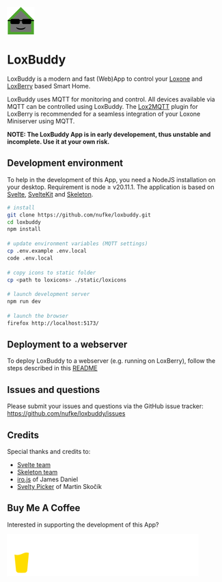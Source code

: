 <img src="./static/icons/loxbuddy_64.png">

# LoxBuddy 

LoxBuddy is a modern and fast (Web)App to control your [Loxone](https://www.loxone.com/) and [LoxBerry](https://wiki.loxberry.de/start) based Smart Home.

LoxBuddy uses MQTT for monitoring and control. All devices available via MQTT can be controlled using LoxBuddy. The [Lox2MQTT](https://github.com/nufke/LoxBerry-Plugin-Lox2MQTT) plugin for LoxBerry is recommended for a seamless integration of your Loxone Miniserver using MQTT.

**NOTE: The LoxBuddy App is in early developement, thus unstable and incomplete. Use it at your own risk.**

## Development environment

To help in the development of this App, you need a NodeJS installation on your desktop. Requirement is node &ge; v20.11.1. The application is based on [Svelte](https://svelte.dev/), [SvelteKit](https://kit.svelte.dev/) and [Skeleton](https://www.skeleton.dev/). 

```bash
# install
git clone https://github.com/nufke/loxbuddy.git
cd loxbuddy
npm install

# update environment variables (MQTT settings)
cp .env.example .env.local
code .env.local

# copy icons to static folder 
cp <path to loxicons> ./static/loxicons

# launch development server
npm run dev

# launch the browser 
firefox http://localhost:5173/
```

## Deployment to a webserver

To deploy LoxBuddy to a webserver (e.g. running on LoxBerry), follow the steps described in this [README](./infra/README.md)

## Issues and questions

Please submit your issues and questions via the GitHub issue tracker: https://github.com/nufke/loxbuddy/issues

## Credits

Special thanks and credits to:

 * [Svelte team](https://svelte.dev/)
 * [Skeleton team](https://www.skeleton.dev/)
 * [iro.js](https://github.com/jaames/iro.js) of James Daniel
 * [Svelty Picker](https://github.com/mskocik/svelty-picker) of Martin Skočík

## Buy Me A Coffee

Interested in supporting the development of this App?

<a href="https://www.buymeacoffee.com/nufke" target="_blank"><img src="./static/icons/svg/bmc.svg" alt="Buy Me A Coffee"></a>
